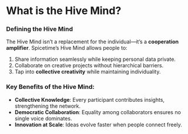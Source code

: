 # What is the Hive Mind?

### Defining the Hive Mind

The Hive Mind isn’t a replacement for the individual—it’s a **cooperation amplifier**. Spicetime’s Hive Mind allows
people to:

1. Share information seamlessly while keeping personal data private.
2. Collaborate on creative projects without hierarchical barriers.
3. Tap into **collective creativity** while maintaining individuality.

### Key Benefits of the Hive Mind:

- **Collective Knowledge**: Every participant contributes insights, strengthening the network.
- **Democratic Collaboration**: Equality among collaborators ensures no single voice dominates.
- **Innovation at Scale**: Ideas evolve faster when people connect freely.